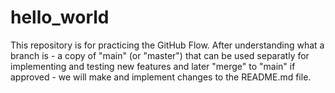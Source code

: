 # hello_world
This repository is for practicing the GitHub Flow.
After understanding what a branch is - a copy of "main" (or "master") that can be used separatly for implementing and testing new features and later "merge" to "main" if approved - we will make and implement changes to the README.md file. 
